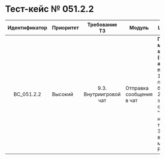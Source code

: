 # Тест-кейс № 051.2.2

| Идентификатор | Приоритет | Требование ТЗ | Модуль | Шаги тест-кейса | Ожидаемый результат |
| :---: | ----- | :---: | ----- | ----- | ----- |
|   BC\_051.2.2 |   Высокий | 9.3. Внутриигровой чат  | Отправка сообщения в чат |   **Проверка метода sendMessage (Ошибка авторизации пользователя)**.  <br> 1\. Запустить проект и открыть браузер. <br> 2\. Отправить запрос с сообщением "ааа" и несуществующем токеном. <br> 3\. Проверить, что возвращает метод, используя Postman. |   **Ошибка** \`705\` \- невалидный токен. Пользователь не авторизован <br> Ожидаемый ответ от сервера:<br> { "result": "error", <br>"error": {<br> "code": 705, <br>"text": "User is not found" } } |
